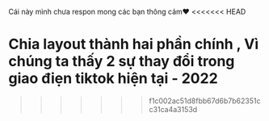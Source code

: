 Cái này mình chưa respon mong các bạn thông cảm❤️
<<<<<<< HEAD

Chia layout thành hai phần chính , Vì chúng ta thấy 2 sự thay đổi trong giao điẹn tiktok hiện tại - 2022
=======
>>>>>>> f1c002ac51d8fbb67d6b7b62351cc31ca4a3153d
